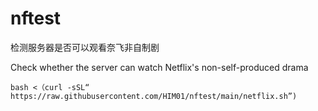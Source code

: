# nftest

检测服务器是否可以观看奈飞非自制剧

Check whether the server can watch Netflix's non-self-produced drama

```
bash <（curl -sSL“ https://raw.githubusercontent.com/HIM01/nftest/main/netflix.sh”)
```
